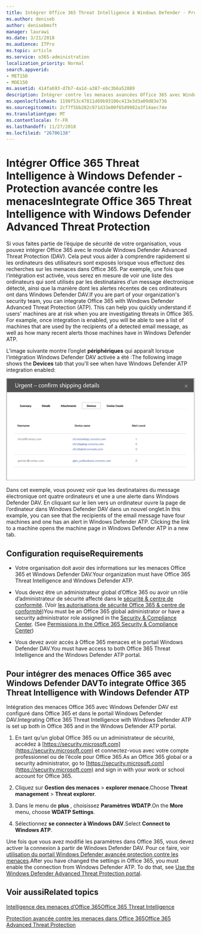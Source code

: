 ```yaml
---
title: Intégrer Office 365 Threat Intelligence à Windows Defender - Protection avancée contre les menaces
ms.author: deniseb
author: denisebmsft
manager: laurawi
ms.date: 3/21/2018
ms.audience: ITPro
ms.topic: article
ms.service: o365-administration
localization_priority: Normal
search.appverid:
- MET150
- MOE150
ms.assetid: 414fa693-d7b7-4a1d-a387-ebc3b6a52889
description: Intégrer contre les menaces avancées Office 365 avec Windows Defender avancée protection contre les menaces pour afficher des informations plus détaillées sur la gestion menace.
ms.openlocfilehash: 1198f53c47811d69b93106c413e3d3a09d83e736
ms.sourcegitcommit: 2cf7f5bb282c971d33e00f65d9982a3f14aec74e
ms.translationtype: MT
ms.contentlocale: fr-FR
ms.lasthandoff: 11/27/2018
ms.locfileid: "26706138"
---
```

# <a name="integrate-office-365-threat-intelligence-with-windows-defender-advanced-threat-protection"></a><span data-ttu-id="843e2-103">Intégrer Office 365 Threat Intelligence à Windows Defender - Protection avancée contre les menaces</span><span class="sxs-lookup"><span data-stu-id="843e2-103">Integrate Office 365 Threat Intelligence with Windows Defender Advanced Threat Protection</span></span>

<span data-ttu-id="843e2-p101">Si vous faites partie de l’équipe de sécurité de votre organisation, vous pouvez intégrer Office 365 avec le module Windows Defender Advanced Threat Protection (DAV). Cela peut vous aider à comprendre rapidement si les ordinateurs des utilisateurs sont exposés lorsque vous effectuez des recherches sur les menaces dans Office 365. Par exemple, une fois que l’intégration est activée, vous serez en mesure de voir une liste des ordinateurs qui sont utilisés par les destinataires d’un message électronique détecté, ainsi que la manière dont les alertes récentes de ces ordinateurs ont dans Windows Defender DAV.</span><span class="sxs-lookup"><span data-stu-id="843e2-p101">If you are part of your organization's security team, you can integrate Office 365 with Windows Defender Advanced Threat Protection (ATP). This can help you quickly understand if users' machines are at risk when you are investigating threats in Office 365. For example, once integration is enabled, you will be able to see a list of machines that are used by the recipients of a detected email message, as well as how many recent alerts those machines have in Windows Defender ATP.</span></span>
  
<span data-ttu-id="843e2-107">L’image suivante montre l’onglet **périphériques** qui apparaît lorsque l’intégration Windows Defender DAV activée a été :</span><span class="sxs-lookup"><span data-stu-id="843e2-107">The following image shows the **Devices** tab that you'll see when have Windows Defender ATP integration enabled:</span></span> 
  
![Lorsque Windows Defender DAV est activé, vous pouvez voir une liste des ordinateurs sur lesquels les alertes.](media/fec928ea-8f0c-44d7-80b9-a2e0a8cd4e89.PNG)
  
<span data-ttu-id="843e2-p102">Dans cet exemple, vous pouvez voir que les destinataires du message électronique ont quatre ordinateurs et une a une alerte dans Windows Defender DAV. En cliquant sur le lien vers un ordinateur ouvre la page de l’ordinateur dans Windows Defender DAV dans un nouvel onglet.</span><span class="sxs-lookup"><span data-stu-id="843e2-p102">In this example, you can see that the recipients of the email message have four machines and one has an alert in Windows Defender ATP. Clicking the link to a machine opens the machine page in Windows Defender ATP in a new tab.</span></span>
  
## <a name="requirements"></a><span data-ttu-id="843e2-111">Configuration requise</span><span class="sxs-lookup"><span data-stu-id="843e2-111">Requirements</span></span>

- <span data-ttu-id="843e2-112">Votre organisation doit avoir des informations sur les menaces Office 365 et Windows Defender DAV.</span><span class="sxs-lookup"><span data-stu-id="843e2-112">Your organization must have Office 365 Threat Intelligence and Windows Defender ATP.</span></span>
    
- <span data-ttu-id="843e2-p103">Vous devez être un administrateur global d’Office 365 ou avoir un rôle d’administrateur de sécurité affecté dans le [sécurité &amp; centre de conformité](https://security.microsoft.com). (Voir [les autorisations de sécurité Office 365 &amp; centre de conformité](permissions-in-the-security-and-compliance-center.md))</span><span class="sxs-lookup"><span data-stu-id="843e2-p103">You must be an Office 365 global administrator or have a security administrator role assigned in the [Security &amp; Compliance Center](https://security.microsoft.com). (See [Permissions in the Office 365 Security &amp; Compliance Center](permissions-in-the-security-and-compliance-center.md))</span></span>
    
- <span data-ttu-id="843e2-115">Vous devez avoir accès à Office 365 menaces et le portail Windows Defender DAV.</span><span class="sxs-lookup"><span data-stu-id="843e2-115">You must have access to both Office 365 Threat Intelligence and the Windows Defender ATP portal.</span></span>
    
## <a name="to-integrate-office-365-threat-intelligence-with-windows-defender-atp"></a><span data-ttu-id="843e2-116">Pour intégrer des menaces Office 365 avec Windows Defender DAV</span><span class="sxs-lookup"><span data-stu-id="843e2-116">To integrate Office 365 Threat Intelligence with Windows Defender ATP</span></span>

<span data-ttu-id="843e2-117">Intégration des menaces Office 365 avec Windows Defender DAV est configuré dans Office 365 et dans le portail Windows Defender DAV.</span><span class="sxs-lookup"><span data-stu-id="843e2-117">Integrating Office 365 Threat Intelligence with Windows Defender ATP is set up both in Office 365 and in the Windows Defender ATP portal.</span></span>
  
1. <span data-ttu-id="843e2-118">En tant qu’un global Office 365 ou un administrateur de sécurité, accédez à [https://security.microsoft.com](https://security.microsoft.com) et connectez-vous avec votre compte professionnel ou de l’école pour Office 365.</span><span class="sxs-lookup"><span data-stu-id="843e2-118">As an Office 365 global or a security administrator, go to [https://security.microsoft.com](https://security.microsoft.com) and sign in with your work or school account for Office 365.</span></span> 
    
2. <span data-ttu-id="843e2-119">Cliquez sur **Gestion des menaces** \> **explorer menace**.</span><span class="sxs-lookup"><span data-stu-id="843e2-119">Choose **Threat management** \> **Threat explorer**.</span></span>
    
3. <span data-ttu-id="843e2-120">Dans le menu de **plus** , choisissez **Paramètres WDATP**.</span><span class="sxs-lookup"><span data-stu-id="843e2-120">On the **More** menu, choose **WDATP Settings**.</span></span>
    
4. <span data-ttu-id="843e2-121">Sélectionnez **se connecter à Windows DAV**.</span><span class="sxs-lookup"><span data-stu-id="843e2-121">Select **Connect to Windows ATP**.</span></span>
    
<span data-ttu-id="843e2-p104">Une fois que vous avez modifié les paramètres dans Office 365, vous devez activer la connexion à partir de Windows Defender DAV. Pour ce faire, voir [utilisation du portail Windows Defender avancée protection contre les menaces](https://go.microsoft.com/fwlink/?linkid=859690).</span><span class="sxs-lookup"><span data-stu-id="843e2-p104">After you have changed the settings in Office 365, you must enable the connection from Windows Defender ATP. To do that, see [Use the Windows Defender Advanced Threat Protection portal](https://go.microsoft.com/fwlink/?linkid=859690).</span></span>
  
## <a name="related-topics"></a><span data-ttu-id="843e2-124">Voir aussi</span><span class="sxs-lookup"><span data-stu-id="843e2-124">Related topics</span></span>

[<span data-ttu-id="843e2-125">Intelligence des menaces d’Office 365</span><span class="sxs-lookup"><span data-stu-id="843e2-125">Office 365 Threat Intelligence</span></span>](office-365-ti.md)
  
[<span data-ttu-id="843e2-126">Protection avancée contre les menaces dans Office 365</span><span class="sxs-lookup"><span data-stu-id="843e2-126">Office 365 Advanced Threat Protection</span></span>](office-365-atp.md)
  

